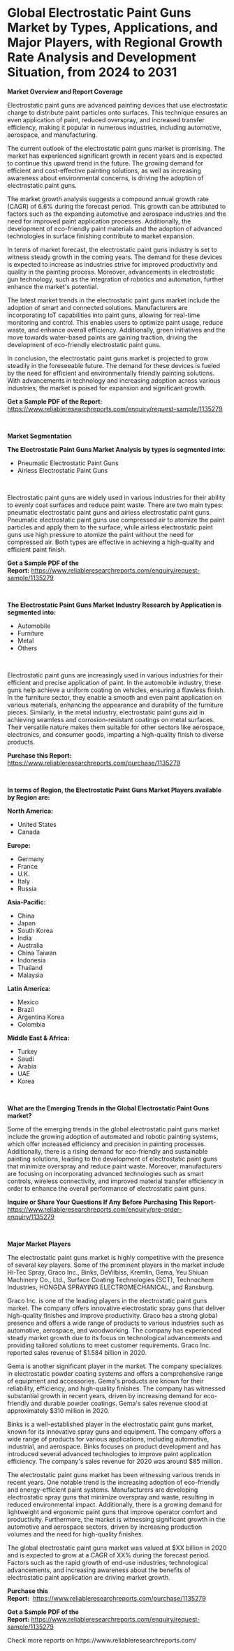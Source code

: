 <p><h1>Global Electrostatic Paint Guns Market by Types, Applications, and Major Players, with Regional Growth Rate Analysis and Development Situation, from 2024 to 2031</h1></p><p><strong>Market Overview and Report Coverage</strong></p>
<p><p>Electrostatic paint guns are advanced painting devices that use electrostatic charge to distribute paint particles onto surfaces. This technique ensures an even application of paint, reduced overspray, and increased transfer efficiency, making it popular in numerous industries, including automotive, aerospace, and manufacturing.</p><p>The current outlook of the electrostatic paint guns market is promising. The market has experienced significant growth in recent years and is expected to continue this upward trend in the future. The growing demand for efficient and cost-effective painting solutions, as well as increasing awareness about environmental concerns, is driving the adoption of electrostatic paint guns.</p><p>The market growth analysis suggests a compound annual growth rate (CAGR) of 6.6% during the forecast period. This growth can be attributed to factors such as the expanding automotive and aerospace industries and the need for improved paint application processes. Additionally, the development of eco-friendly paint materials and the adoption of advanced technologies in surface finishing contribute to market expansion.</p><p>In terms of market forecast, the electrostatic paint guns industry is set to witness steady growth in the coming years. The demand for these devices is expected to increase as industries strive for improved productivity and quality in the painting process. Moreover, advancements in electrostatic gun technology, such as the integration of robotics and automation, further enhance the market's potential.</p><p>The latest market trends in the electrostatic paint guns market include the adoption of smart and connected solutions. Manufacturers are incorporating IoT capabilities into paint guns, allowing for real-time monitoring and control. This enables users to optimize paint usage, reduce waste, and enhance overall efficiency. Additionally, green initiatives and the move towards water-based paints are gaining traction, driving the development of eco-friendly electrostatic paint guns.</p><p>In conclusion, the electrostatic paint guns market is projected to grow steadily in the foreseeable future. The demand for these devices is fueled by the need for efficient and environmentally friendly painting solutions. With advancements in technology and increasing adoption across various industries, the market is poised for expansion and significant growth.</p></p>
<p><strong>Get a Sample PDF of the Report:</strong> <a href="https://www.reliableresearchreports.com/enquiry/request-sample/1135279">https://www.reliableresearchreports.com/enquiry/request-sample/1135279</a></p>
<p>&nbsp;</p>
<p><strong>Market Segmentation</strong></p>
<p><strong>The Electrostatic Paint Guns Market Analysis by types is segmented into:</strong></p>
<p><ul><li>Pneumatic Electrostatic Paint Guns</li><li>Airless Electrostatic Paint Guns</li></ul></p>
<p>&nbsp;</p>
<p><p>Electrostatic paint guns are widely used in various industries for their ability to evenly coat surfaces and reduce paint waste. There are two main types: pneumatic electrostatic paint guns and airless electrostatic paint guns. Pneumatic electrostatic paint guns use compressed air to atomize the paint particles and apply them to the surface, while airless electrostatic paint guns use high pressure to atomize the paint without the need for compressed air. Both types are effective in achieving a high-quality and efficient paint finish.</p></p>
<p><strong>Get a Sample PDF of the Report:</strong>&nbsp;<a href="https://www.reliableresearchreports.com/enquiry/request-sample/1135279">https://www.reliableresearchreports.com/enquiry/request-sample/1135279</a></p>
<p>&nbsp;</p>
<p><strong>The Electrostatic Paint Guns Market Industry Research by Application is segmented into:</strong></p>
<p><ul><li>Automobile</li><li>Furniture</li><li>Metal</li><li>Others</li></ul></p>
<p>&nbsp;</p>
<p><p>Electrostatic paint guns are increasingly used in various industries for their efficient and precise application of paint. In the automobile industry, these guns help achieve a uniform coating on vehicles, ensuring a flawless finish. In the furniture sector, they enable a smooth and even paint application on various materials, enhancing the appearance and durability of the furniture pieces. Similarly, in the metal industry, electrostatic paint guns aid in achieving seamless and corrosion-resistant coatings on metal surfaces. Their versatile nature makes them suitable for other sectors like aerospace, electronics, and consumer goods, imparting a high-quality finish to diverse products.</p></p>
<p><strong>Purchase this Report:</strong>&nbsp; <a href="https://www.reliableresearchreports.com/purchase/1135279">https://www.reliableresearchreports.com/purchase/1135279</a></p>
<p>&nbsp;</p>
<p><strong>In terms of Region, the Electrostatic Paint Guns Market Players available by Region are:</strong></p>
<p>
    <p> <strong> North America: </strong>
        <ul>
            <li>United States</li>
            <li>Canada</li>
        </ul>
        </p> 
    <p> <strong> Europe: </strong>
        <ul>
            <li>Germany</li>
            <li>France</li>
            <li>U.K.</li>
            <li>Italy</li>
            <li>Russia</li>
        </ul>
        </p> 
    <p> <strong> Asia-Pacific: </strong>
        <ul>
            <li>China</li>
            <li>Japan</li>
            <li>South Korea</li>
            <li>India</li>
            <li>Australia</li>
            <li>China Taiwan</li>
            <li>Indonesia</li>
            <li>Thailand</li>
            <li>Malaysia</li>
        </ul>
        </p> 
    <p> <strong> Latin America: </strong>
        <ul>
            <li>Mexico</li>
            <li>Brazil</li>
            <li>Argentina Korea</li>
            <li>Colombia</li>
        </ul>
        </p> 
    <p> <strong> Middle East & Africa: </strong>
        <ul>
            <li>Turkey</li>
            <li>Saudi</li>
            <li>Arabia</li>
            <li>UAE</li>
            <li>Korea</li>
        </ul>
    </p>
    </p>
<p>&nbsp;</p>
<p><strong>What are the Emerging Trends in the Global Electrostatic Paint Guns market?</strong></p>
<p><p>Some of the emerging trends in the global electrostatic paint guns market include the growing adoption of automated and robotic painting systems, which offer increased efficiency and precision in painting processes. Additionally, there is a rising demand for eco-friendly and sustainable painting solutions, leading to the development of electrostatic paint guns that minimize overspray and reduce paint waste. Moreover, manufacturers are focusing on incorporating advanced technologies such as smart controls, wireless connectivity, and improved material transfer efficiency in order to enhance the overall performance of electrostatic paint guns.</p></p>
<p><strong>Inquire or Share Your Questions If Any Before Purchasing This Report</strong>- <a href="https://www.reliableresearchreports.com/enquiry/pre-order-enquiry/1135279">https://www.reliableresearchreports.com/enquiry/pre-order-enquiry/1135279</a></p>
<p>&nbsp;</p>
<p><strong>Major Market Players</strong></p>
<p><p>The electrostatic paint guns market is highly competitive with the presence of several key players. Some of the prominent players in the market include Hi-Tec Spray, Graco Inc., Binks, DeVilbiss, Kremlin, Gema, Yeu Shiuan Machinery Co., Ltd., Surface Coating Technologies (SCT), Technochem Industries, HONGDA SPRAYING ELECTROMECHANICAL, and Ransburg.</p><p>Graco Inc. is one of the leading players in the electrostatic paint guns market. The company offers innovative electrostatic spray guns that deliver high-quality finishes and improve productivity. Graco has a strong global presence and offers a wide range of products to various industries such as automotive, aerospace, and woodworking. The company has experienced steady market growth due to its focus on technological advancements and providing tailored solutions to meet customer requirements. Graco Inc. reported sales revenue of $1.584 billion in 2020.</p><p>Gema is another significant player in the market. The company specializes in electrostatic powder coating systems and offers a comprehensive range of equipment and accessories. Gema's products are known for their reliability, efficiency, and high-quality finishes. The company has witnessed substantial growth in recent years, driven by increasing demand for eco-friendly and durable powder coatings. Gema's sales revenue stood at approximately $310 million in 2020.</p><p>Binks is a well-established player in the electrostatic paint guns market, known for its innovative spray guns and equipment. The company offers a wide range of products for various applications, including automotive, industrial, and aerospace. Binks focuses on product development and has introduced several advanced technologies to improve paint application efficiency. The company's sales revenue for 2020 was around $85 million.</p><p>The electrostatic paint guns market has been witnessing various trends in recent years. One notable trend is the increasing adoption of eco-friendly and energy-efficient paint systems. Manufacturers are developing electrostatic spray guns that minimize overspray and waste, resulting in reduced environmental impact. Additionally, there is a growing demand for lightweight and ergonomic paint guns that improve operator comfort and productivity. Furthermore, the market is witnessing significant growth in the automotive and aerospace sectors, driven by increasing production volumes and the need for high-quality finishes.</p><p>The global electrostatic paint guns market was valued at $XX billion in 2020 and is expected to grow at a CAGR of XX% during the forecast period. Factors such as the rapid growth of end-use industries, technological advancements, and increasing awareness about the benefits of electrostatic paint application are driving market growth.</p></p>
<p><strong>Purchase this Report:</strong>&nbsp;&nbsp;<a href="https://www.reliableresearchreports.com/purchase/1135279">https://www.reliableresearchreports.com/purchase/1135279</a></p>
<p></p>
<p><strong>Get a Sample PDF of the Report:</strong>&nbsp;<a href="https://www.reliableresearchreports.com/enquiry/request-sample/1135279">https://www.reliableresearchreports.com/enquiry/request-sample/1135279</a></p>
<p>Check more reports on https://www.reliableresearchreports.com/</p>